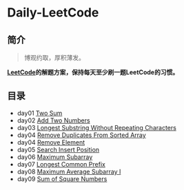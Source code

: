 # Daily-LeetCode

## 简介

> 博观约取，厚积薄发。

**[LeetCode](https://leetcode.com/)的解题方案，保持每天至少刷一题LeetCode的习惯。**


## 目录

- day01 [Two Sum](two-sum.py)
- day02 [Add Two Numbers](add-two-numbers.py)
- day03 [Longest Substring Without Repeating Characters](longest-substring-without-repeating-characters.py)
- day04 [Remove Duplicates From Sorted Array](remove-duplicates-from-sorted-array.py)
- day04 [Remove Element](remove-element.py)
- day05 [Search Insert Position](search-insert-position.py)
- day06 [Maximum Subarray](maximum-subarray.py)
- day07 [Longest Common Prefix](longest-common-prefix.py)
- day08 [Maximum Average Subarray I](maximum-average-subarray-I.py)
- day09 [Sum of Square Numbers](sum-of-square-numbers.py)
